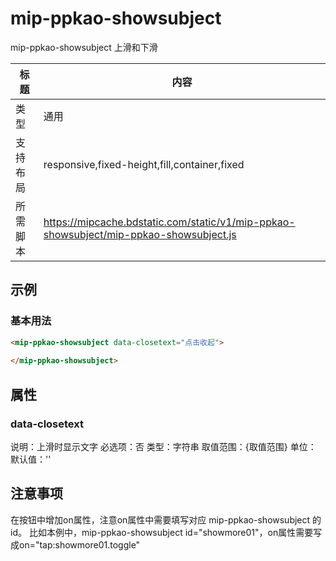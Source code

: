 # mip-ppkao-showsubject

mip-ppkao-showsubject 上滑和下滑

标题|内容
----|----
类型|通用
支持布局|responsive,fixed-height,fill,container,fixed
所需脚本|https://mipcache.bdstatic.com/static/v1/mip-ppkao-showsubject/mip-ppkao-showsubject.js

## 示例

### 基本用法
```html
<mip-ppkao-showsubject data-closetext="点击收起">
    
</mip-ppkao-showsubject>
```

## 属性

### data-closetext
说明：上滑时显示文字
必选项：否
类型：字符串
取值范围：{取值范围}
单位：
默认值：''


## 注意事项
在按钮中增加on属性，注意on属性中需要填写对应 mip-ppkao-showsubject 的id。
比如本例中，mip-ppkao-showsubject id="showmore01"，on属性需要写成on="tap:showmore01.toggle"

